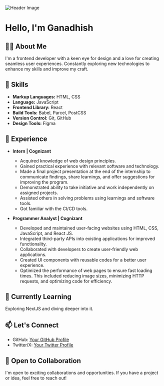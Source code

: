 ![Header Image]()

# Hello, I'm Ganadhish

## 👨‍💻 About Me
I'm a frontend developer with a keen eye for design and a love for creating seamless user experiences. 
Constantly exploring new technologies to enhance my skills and improve my craft.

## 🚀 Skills
- **Markup Languages:** HTML, CSS
- **Language:** JavaScript
- **Frontend Library:** React
- **Build Tools:** Babel, Parcel, PostCSS
- **Version Control:** Git, GitHub
- **Design Tools:** Figma

## 💼 Experience
- **Intern | Cognizant**
  - Acquired knowledge of web design principles.
  - Gained practical experience with relevant software and technology.
  - Made a final project presentation at the end of the internship to
    communicate findings, share learnings, and offer suggestions for
    improving the program.
  - Demonstrated ability to take initiative and work independently on assigned projects.
  - Assisted others in solving problems using learnings and software tools.
  - Got familiar with the CI/CD tools.

- **Programmer Analyst | Cognizant**
  - Developed and maintained user-facing websites using HTML, CSS,
    JavaScript, and React JS.
  - Integrated third-party APIs into existing applications for improved functionality.
  - Collaborated with developers to create user-friendly web applications.
  - Created UI components with reusable codes for a better user experience.
  - Optimized the performance of web pages to ensure fast loading times.
    This included reducing image sizes, minimizing HTTP requests, and optimizing code for efficiency.
  
## 🌱 Currently Learning
Exploring NextJS and diving deeper into it.

## 📫 Let's Connect
- GitHub: [Your GitHub Profile](https://github.com/Ganadhish7)
- Twitter/X: [Your Twitter Profile](https://twitter.com/ganadhish_m)

## 🤝 Open to Collaboration
I'm open to exciting collaborations and opportunities. If you have a project or idea, feel free to reach out!


